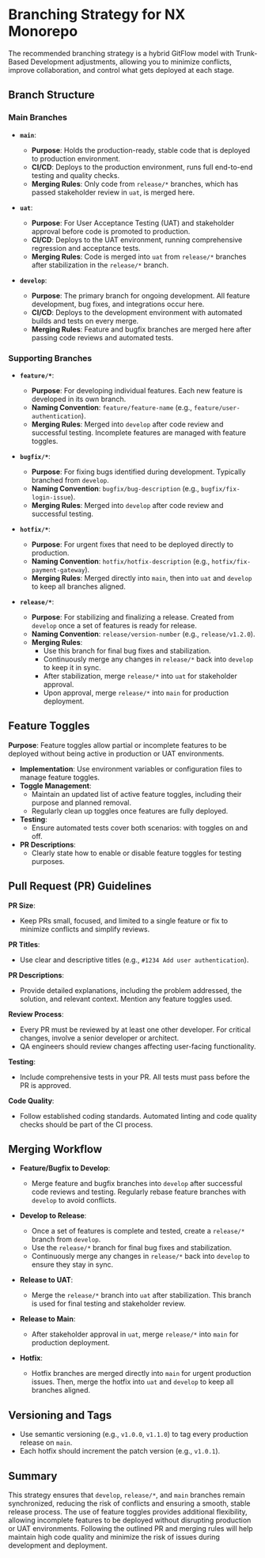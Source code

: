 # Branching Strategy for NX Monorepo

The recommended branching strategy is a hybrid GitFlow model with Trunk-Based Development
adjustments, allowing you to minimize conflicts, improve collaboration, and control what gets
deployed at each stage.

## Branch Structure

### Main Branches

-   **`main`**:

    -   **Purpose**: Holds the production-ready, stable code that is deployed to production
        environment.
    -   **CI/CD**: Deploys to the production environment, runs full end-to-end testing and quality
        checks.
    -   **Merging Rules**: Only code from `release/*` branches, which has passed stakeholder review
        in `uat`, is merged here.

-   **`uat`**:

    -   **Purpose**: For User Acceptance Testing (UAT) and stakeholder approval before code is
        promoted to production.
    -   **CI/CD**: Deploys to the UAT environment, running comprehensive regression and acceptance
        tests.
    -   **Merging Rules**: Code is merged into `uat` from `release/*` branches after stabilization
        in the `release/*` branch.

-   **`develop`**:

    -   **Purpose**: The primary branch for ongoing development. All feature development, bug fixes,
        and integrations occur here.
    -   **CI/CD**: Deploys to the development environment with automated builds and tests on every
        merge.
    -   **Merging Rules**: Feature and bugfix branches are merged here after passing code reviews
        and automated tests.

### Supporting Branches

-   **`feature/*`**:

    -   **Purpose**: For developing individual features. Each new feature is developed in its own
        branch.
    -   **Naming Convention**: `feature/feature-name` (e.g., `feature/user-authentication`).
    -   **Merging Rules**: Merged into `develop` after code review and successful testing.
        Incomplete features are managed with feature toggles.

-   **`bugfix/*`**:

    -   **Purpose**: For fixing bugs identified during development. Typically branched from
        `develop`.
    -   **Naming Convention**: `bugfix/bug-description` (e.g., `bugfix/fix-login-issue`).
    -   **Merging Rules**: Merged into `develop` after code review and successful testing.

-   **`hotfix/*`**:

    -   **Purpose**: For urgent fixes that need to be deployed directly to production.
    -   **Naming Convention**: `hotfix/hotfix-description` (e.g., `hotfix/fix-payment-gateway`).
    -   **Merging Rules**: Merged directly into `main`, then into `uat` and `develop` to keep all
        branches aligned.

-   **`release/*`**:

    -   **Purpose**: For stabilizing and finalizing a release. Created from `develop` once a set of
        features is ready for release.
    -   **Naming Convention**: `release/version-number` (e.g., `release/v1.2.0`).
    -   **Merging Rules**:
        -   Use this branch for final bug fixes and stabilization.
        -   Continuously merge any changes in `release/*` back into `develop` to keep it in sync.
        -   After stabilization, merge `release/*` into `uat` for stakeholder approval.
        -   Upon approval, merge `release/*` into `main` for production deployment.

## Feature Toggles

**Purpose**: Feature toggles allow partial or incomplete features to be deployed without being
active in production or UAT environments.

-   **Implementation**: Use environment variables or configuration files to manage feature toggles.
-   **Toggle Management**:
    -   Maintain an updated list of active feature toggles, including their purpose and planned
        removal.
    -   Regularly clean up toggles once features are fully deployed.
-   **Testing**:
    -   Ensure automated tests cover both scenarios: with toggles on and off.
-   **PR Descriptions**:
    -   Clearly state how to enable or disable feature toggles for testing purposes.

## Pull Request (PR) Guidelines

**PR Size**:

-   Keep PRs small, focused, and limited to a single feature or fix to minimize conflicts and
    simplify reviews.

**PR Titles**:

-   Use clear and descriptive titles (e.g., `#1234 Add user authentication`).

**PR Descriptions**:

-   Provide detailed explanations, including the problem addressed, the solution, and relevant
    context. Mention any feature toggles used.

**Review Process**:

-   Every PR must be reviewed by at least one other developer. For critical changes, involve a
    senior developer or architect.
-   QA engineers should review changes affecting user-facing functionality.

**Testing**:

-   Include comprehensive tests in your PR. All tests must pass before the PR is approved.

**Code Quality**:

-   Follow established coding standards. Automated linting and code quality checks should be part of
    the CI process.

## Merging Workflow

-   **Feature/Bugfix to Develop**:

    -   Merge feature and bugfix branches into `develop` after successful code reviews and testing.
        Regularly rebase feature branches with `develop` to avoid conflicts.

-   **Develop to Release**:

    -   Once a set of features is complete and tested, create a `release/*` branch from `develop`.
    -   Use the `release/*` branch for final bug fixes and stabilization.
    -   Continuously merge any changes in `release/*` back into `develop` to ensure they stay in
        sync.

-   **Release to UAT**:

    -   Merge the `release/*` branch into `uat` after stabilization. This branch is used for final
        testing and stakeholder review.

-   **Release to Main**:

    -   After stakeholder approval in `uat`, merge `release/*` into `main` for production
        deployment.

-   **Hotfix**:

    -   Hotfix branches are merged directly into `main` for urgent production issues. Then, merge
        the hotfix into `uat` and `develop` to keep all branches aligned.

## Versioning and Tags

-   Use semantic versioning (e.g., `v1.0.0`, `v1.1.0`) to tag every production release on `main`.
-   Each hotfix should increment the patch version (e.g., `v1.0.1`).

## Summary

This strategy ensures that `develop`, `release/*`, and `main` branches remain synchronized, reducing
the risk of conflicts and ensuring a smooth, stable release process. The use of feature toggles
provides additional flexibility, allowing incomplete features to be deployed without disrupting
production or UAT environments. Following the outlined PR and merging rules will help maintain high
code quality and minimize the risk of issues during development and deployment.

